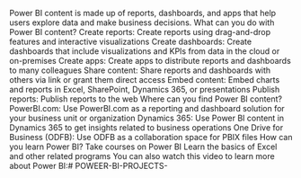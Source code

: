 Power BI content is made up of reports, dashboards, and apps that help users explore data and make business decisions. 
What can you do with Power BI content?
Create reports: Create reports using drag-and-drop features and interactive visualizations 
Create dashboards: Create dashboards that include visualizations and KPIs from data in the cloud or on-premises 
Create apps: Create apps to distribute reports and dashboards to many colleagues 
Share content: Share reports and dashboards with others via link or grant them direct access 
Embed content: Embed charts and reports in Excel, SharePoint, Dynamics 365, or presentations 
Publish reports: Publish reports to the web 
Where can you find Power BI content?
PowerBI.com: Use PowerBI.com as a reporting and dashboard solution for your business unit or organization 
Dynamics 365: Use Power BI content in Dynamics 365 to get insights related to business operations 
One Drive for Business (ODFB): Use ODFB as a collaboration space for PBIX files 
How can you learn Power BI? 
Take courses on Power BI
Learn the basics of Excel and other related programs
You can also watch this video to learn more about Power BI:# POWEER-BI-PROJECTS-
